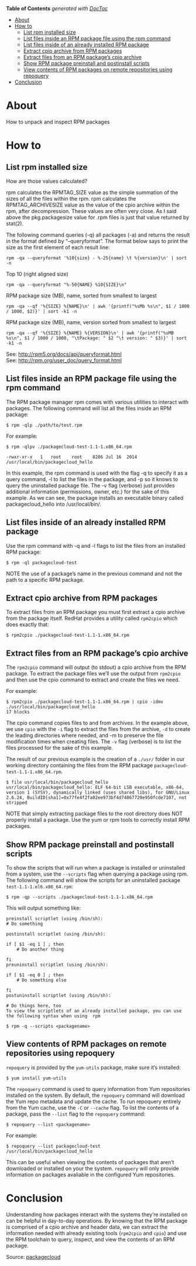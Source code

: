 <!-- START doctoc generated TOC please keep comment here to allow auto update -->
<!-- DON'T EDIT THIS SECTION, INSTEAD RE-RUN doctoc TO UPDATE -->
**Table of Contents**  *generated with [DocToc](https://github.com/thlorenz/doctoc)*

- [About](#about)
- [How to](#how-to)
  - [List rpm installed size](#list-rpm-installed-size)
  - [List files inside an RPM package file using the rpm command](#list-files-inside-an-rpm-package-file-using-the-rpm-command)
  - [List files inside of an already installed RPM package](#list-files-inside-of-an-already-installed-rpm-package)
  - [Extract cpio archive from RPM packages](#extract-cpio-archive-from-rpm-packages)
  - [Extract files from an RPM package’s cpio archive](#extract-files-from-an-rpm-packages-cpio-archive)
  - [Show RPM package preinstall and postinstall scripts](#show-rpm-package-preinstall-and-postinstall-scripts)
  - [View contents of RPM packages on remote repositories using repoquery](#view-contents-of-rpm-packages-on-remote-repositories-using-repoquery)
- [Conclusion](#conclusion)

<!-- END doctoc generated TOC please keep comment here to allow auto update -->

# About
How to unpack and inspect RPM packages

# How to

## List rpm installed size

How are those values calculated?

rpm calculates the RPMTAG_SIZE value as the simple summation of the sizes of all the files within the rpm. rpm calculates the RPMTAG_ARCHIVESIZE value as the value of the cpio archive within the rpm, after decompression. These values are often very close. As I said above the pkg.packagesize value for .rpm files is just that value returned by stat(2).

The following command queries (-q) all packages (-a) and returns the result in the format defined by “–queryformat”. The format below says to print the size as the first element of each result line:
```
rpm -qa --queryformat '%10{size} - %-25{name} \t %{version}\n' | sort -n
```

Top 10 (right aligned size)
```
rpm -qa --queryformat "%-50{NAME} %10{SIZE}\n"
```

RPM package size (MB), name, sorted from smallest to largest
```
rpm -qa --qf '%{SIZE} %{NAME}\n' | awk '{printf("%sMb %s\n", $1 / 1000 / 1000, $2)}' | sort -k1 -n
```

RPM package size (MB), name, version sorted from smallest to largest
```
rpm -qa --qf '%{SIZE} %{NAME} %{VERSION}\n' | awk '{printf("%sMB %s\n", $1 / 1000 / 1000, "\tPackage: " $2 "\t version: " $3)}' | sort -k1 -n
```

See: http://rpm5.org/docs/api/queryformat.html  
See: http://rpm.org/user_doc/query_format.html

## List files inside an RPM package file using the rpm command

The RPM package manager rpm comes with various utilities to interact with packages. The following command will list all the files inside an RPM package:

```
$ rpm -qlp ./path/to/test.rpm
```

For example:
```
$ rpm -qlpv ./packagecloud-test-1.1-1.x86_64.rpm

-rwxr-xr-x   1   root    root    8286 Jul 16  2014 /usr/local/bin/packagecloud_hello
```

In this example, the rpm command is used with the flag -q to specify it as a query command, -l to list the files in the package, and -p so it knows to query the uninstalled package file. The -v flag (verbose) just provides additional information (permissions, owner, etc.) for the sake of this example. As we can see, the package installs an executable binary called packagecloud_hello into /usr/local/bin/.

## List files inside of an already installed RPM package

Use the rpm command with -q and -l flags to list the files from an installed RPM package:

```
$ rpm -ql packagecloud-test
```

NOTE the use of a package’s name in the previous command and not the path to a specific RPM package.

## Extract cpio archive from RPM packages

To extract files from an RPM package you must first extract a cpio archive from the package itself. RedHat provides a utility called `rpm2cpio` which does exactly that:

```
$ rpm2cpio ./packagecloud-test-1.1-1.x86_64.rpm
```

## Extract files from an RPM package’s cpio archive

The `rpm2cpio` command will output (to stdout) a cpio archive from the RPM package. To extract the package files we’ll use the output from `rpm2cpio` and then use the cpio command to extract and create the files we need.

For example:

```
$ rpm2cpio ./packagecloud-test-1.1-1.x86_64.rpm | cpio -idmv
./usr/local/bin/packagecloud_hello
17 blocks
```

The cpio command copies files to and from archives. In the example above, we use `cpio` with the `-i` flag to extract the files from the archive, `-d` to create the leading directories where needed, and -m to preserve the file modification times when creating files. The `-v` flag (verbose) is to list the files processed for the sake of this example.

The result of our previous example is the creation of a `./usr/` folder in our working directory containing the files from the RPM package `packagecloud-test-1.1-1.x86_64.rpm`.

```
$ file usr/local/bin/packagecloud_hello
usr/local/bin/packagecloud_hello: ELF 64-bit LSB executable, x86-64, version 1 (SYSV), dynamically linked (uses shared libs), for GNU/Linux 2.6.24, BuildID[sha1]=0x77fe4f2fa02ee973bf4d74867729e950fcde7107, not stripped
```

NOTE that simply extracting package files to the root directory does NOT properly install a package. Use the yum or rpm tools to correctly install RPM packages.

## Show RPM package preinstall and postinstall scripts

To show the scripts that will run when a package is installed or uninstalled from a system, use the `--scripts` flag when querying a package using rpm. The following command will show the scripts for an uninstalled package `test-1.1-1.el6.x86_64.rpm`:

```
$ rpm -qp --scripts ./packagecloud-test-1.1-1.x86_64.rpm
```

This will output something like:

```
preinstall scriptlet (using /bin/sh):
# Do something

postinstall scriptlet (using /bin/sh):

if [ $1 -eq 1 ] ; then
    # Do another thing

fi
preuninstall scriptlet (using /bin/sh):

if [ $1 -eq 0 ] ; then
    # Do something else

fi
postuninstall scriptlet (using /bin/sh):

# Do things here, too
To view the scriptlets of an already installed package, you can use the following syntax when using  rpm

$ rpm -q --scripts <packagename>
```

## View contents of RPM packages on remote repositories using repoquery

`repoquery` is provided by the `yum-utils` package, make sure it’s installed:

```
$ yum install yum-utils
```

The `repoquery` command is used to query information from Yum repositories installed on the system. By default, the `repoquery` command will download the Yum repo metadata and update the cache. To run repoquery entirely from the Yum cache, use the `-C` or `--cache` flag. To list the contents of a package, pass the `--list` flag to the `repoquery` command:

```
$ repoquery --list <packagename>
```

For example:

```
$ repoquery --list packagecloud-test
/usr/local/bin/packagecloud_hello
```

This can be useful when viewing the contents of packages that aren’t downloaded or installed on your the system. `repoquery` will only provide information on packages avaliable in the configured Yum repositories.

# Conclusion

Understanding how packages interact with the systems they’re installed on can be helpful in day-to-day operations. By knowing that the RPM package is comprised of a cpio archive and header data, we can extract the information needed with already existing tools (`rpm2cpio` and `cpio`) and use the RPM toolchain to query, inspect, and view the contents of an RPM package.

Source: [packagecloud](https://blog.packagecloud.io/eng/2015/10/13/inspect-extract-contents-rpm-packages/)
